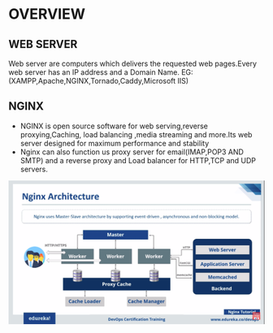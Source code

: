 # OVERVIEW

## WEB SERVER

Web server are computers which delivers the requested web pages.Every web server has an IP address and a Domain Name. EG:(XAMPP,Apache,NGINX,Tornado,Caddy,Microsoft IIS)

## NGINX

* NGINX is open source software for web serving,reverse proxying,Caching, load balancing ,media streaming and more.Its web server designed for maximum performance and stability
* Nginx can also function us proxy server for email(IMAP,POP3 AND SMTP) and a reverse proxy and Load balancer for HTTP,TCP and UDP servers.

![fundamental](nginx_arch.png)

